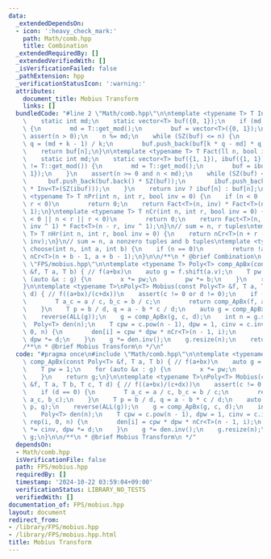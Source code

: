 ```yaml
---
data:
  _extendedDependsOn:
  - icon: ':heavy_check_mark:'
    path: Math/comb.hpp
    title: Combination
  _extendedRequiredBy: []
  _extendedVerifiedWith: []
  _isVerificationFailed: false
  _pathExtension: hpp
  _verificationStatusIcon: ':warning:'
  attributes:
    document_title: Mobius Transform
    links: []
  bundledCode: "#line 2 \"Math/comb.hpp\"\n\ntemplate <typename T> T Inv(ll n) {\n\
    \    static int md;\n    static vector<T> buf({0, 1});\n    if (md != T::get_mod())\
    \ {\n        md = T::get_mod();\n        buf = vector<T>({0, 1});\n    }\n   \
    \ assert(n > 0);\n    n %= md;\n    while (SZ(buf) <= n) {\n        int k = SZ(buf),\
    \ q = (md + k - 1) / k;\n        buf.push_back(buf[k * q - md] * q);\n    }\n\
    \    return buf[n];\n}\n\ntemplate <typename T> T Fact(ll n, bool inv = 0) {\n\
    \    static int md;\n    static vector<T> buf({1, 1}), ibuf({1, 1});\n    if (md\
    \ != T::get_mod()) {\n        md = T::get_mod();\n        buf = ibuf = vector<T>({1,\
    \ 1});\n    }\n    assert(n >= 0 and n < md);\n    while (SZ(buf) <= n) {\n  \
    \      buf.push_back(buf.back() * SZ(buf));\n        ibuf.push_back(ibuf.back()\
    \ * Inv<T>(SZ(ibuf)));\n    }\n    return inv ? ibuf[n] : buf[n];\n}\n\ntemplate\
    \ <typename T> T nPr(int n, int r, bool inv = 0) {\n    if (n < 0 || n < r ||\
    \ r < 0)\n        return 0;\n    return Fact<T>(n, inv) * Fact<T>(n - r, inv ^\
    \ 1);\n}\ntemplate <typename T> T nCr(int n, int r, bool inv = 0) {\n    if (n\
    \ < 0 || n < r || r < 0)\n        return 0;\n    return Fact<T>(n, inv) * Fact<T>(r,\
    \ inv ^ 1) * Fact<T>(n - r, inv ^ 1);\n}\n// sum = n, r tuples\ntemplate <typename\
    \ T> T nHr(int n, int r, bool inv = 0) {\n    return nCr<T>(n + r - 1, r - 1,\
    \ inv);\n}\n// sum = n, a nonzero tuples and b tuples\ntemplate <typename T> T\
    \ choose(int n, int a, int b) {\n    if (n == 0)\n        return !a;\n    return\
    \ nCr<T>(n + b - 1, a + b - 1);\n}\n\n/**\n * @brief Combination\n */\n#line 3\
    \ \"FPS/mobius.hpp\"\n\ntemplate <typename T> Poly<T> comp_ApBx(const Poly<T>\
    \ &f, T a, T b) { // f(a+bx)\n    auto g = f.shift(a.v);\n    T pw = 1;\n    for\
    \ (auto &x : g) {\n        x *= pw;\n        pw *= b;\n    }\n    return g;\n\
    }\n\ntemplate <typename T>\nPoly<T> Mobius(const Poly<T> &f, T a, T b, T c, T\
    \ d) { // f((a+bx)/(c+dx))\n    assert(c != 0 or d != 0);\n    if (d == 0) {\n\
    \        T a_c = a / c, b_c = b / c;\n        return comp_ApBx(f, a_c, b_c);\n\
    \    }\n    T p = b / d, q = a - b * c / d;\n    auto g = comp_ApBx(f, p, q);\n\
    \    reverse(ALL(g));\n    g = comp_ApBx(g, c, d);\n    int n = g.size();\n  \
    \  Poly<T> den(n);\n    T cpw = c.pow(n - 1), dpw = 1, cinv = c.inv();\n    rep(i,\
    \ 0, n) {\n        den[i] = cpw * dpw * nCr<T>(n - 1, i);\n        cpw *= cinv,\
    \ dpw *= d;\n    }\n    g *= den.inv();\n    g.resize(n);\n    return g;\n}\n\n\
    /**\n * @brief Mobius Transform\n */\n"
  code: "#pragma once\n#include \"Math/comb.hpp\"\n\ntemplate <typename T> Poly<T>\
    \ comp_ApBx(const Poly<T> &f, T a, T b) { // f(a+bx)\n    auto g = f.shift(a.v);\n\
    \    T pw = 1;\n    for (auto &x : g) {\n        x *= pw;\n        pw *= b;\n\
    \    }\n    return g;\n}\n\ntemplate <typename T>\nPoly<T> Mobius(const Poly<T>\
    \ &f, T a, T b, T c, T d) { // f((a+bx)/(c+dx))\n    assert(c != 0 or d != 0);\n\
    \    if (d == 0) {\n        T a_c = a / c, b_c = b / c;\n        return comp_ApBx(f,\
    \ a_c, b_c);\n    }\n    T p = b / d, q = a - b * c / d;\n    auto g = comp_ApBx(f,\
    \ p, q);\n    reverse(ALL(g));\n    g = comp_ApBx(g, c, d);\n    int n = g.size();\n\
    \    Poly<T> den(n);\n    T cpw = c.pow(n - 1), dpw = 1, cinv = c.inv();\n   \
    \ rep(i, 0, n) {\n        den[i] = cpw * dpw * nCr<T>(n - 1, i);\n        cpw\
    \ *= cinv, dpw *= d;\n    }\n    g *= den.inv();\n    g.resize(n);\n    return\
    \ g;\n}\n\n/**\n * @brief Mobius Transform\n */"
  dependsOn:
  - Math/comb.hpp
  isVerificationFile: false
  path: FPS/mobius.hpp
  requiredBy: []
  timestamp: '2024-10-22 03:59:04+09:00'
  verificationStatus: LIBRARY_NO_TESTS
  verifiedWith: []
documentation_of: FPS/mobius.hpp
layout: document
redirect_from:
- /library/FPS/mobius.hpp
- /library/FPS/mobius.hpp.html
title: Mobius Transform
---
```

